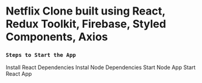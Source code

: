 # Netflix Clone built using React, Redux Toolkit, Firebase, Styled Components, Axios

### `Steps to Start the App`

Install React Dependencies
Instal Node Dependencies
Start Node App
Start React App
